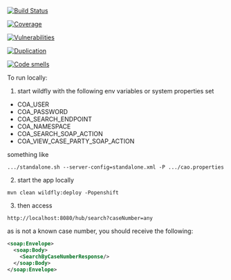[![Build Status](https://travis-ci.org/bcgov/jag-scheduling-hub.svg?branch=master)](https://travis-ci.org/bcgov/jag-scheduling-hub)

[![Coverage](https://sonarcloud.io/api/project_badges/measure?project=jag-scheduling%3Ahub&metric=coverage)](https://sonarcloud.io/dashboard?id=jag-scheduling%3Ahub)

[![Vulnerabilities](https://sonarcloud.io/api/project_badges/measure?project=jag-scheduling%3Ahub&metric=vulnerabilities)](https://sonarcloud.io/dashboard?id=jag-scheduling%3Ahub)

[![Duplication](https://sonarcloud.io/api/project_badges/measure?project=jag-scheduling%3Ahub&metric=duplicated_lines_density)](https://sonarcloud.io/dashboard?id=jag-scheduling%3Ahub)

[![Code smells](https://sonarcloud.io/api/project_badges/measure?project=jag-scheduling%3Ahub&metric=code_smells)](https://sonarcloud.io/dashboard?id=jag-scheduling%3Ahub)


To run locally:
1. start wildfly with the following env variables or system properties set

  * COA_USER
  * COA_PASSWORD
  * COA_SEARCH_ENDPOINT
  * COA_NAMESPACE
  * COA_SEARCH_SOAP_ACTION
  * COA_VIEW_CASE_PARTY_SOAP_ACTION

something like
```
.../standalone.sh --server-config=standalone.xml -P .../cao.properties
```

2. start the app locally 

`mvn clean wildfly:deploy -Popenshift`

3. then access

`http://localhost:8080/hub/search?caseNumber=any`

as <any> is not a known case number, you should receive the following:
```xml
<soap:Envelope>
  <soap:Body>
    <SearchByCaseNumberResponse/>
  </soap:Body>
</soap:Envelope>
```